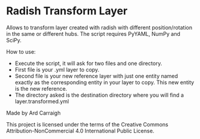 # Radish Transform Layer
 Allows to transform layer created with radish with different position/rotation in the same or different hubs.
 The script requires PyYAML, NumPy and SciPy.
 
 How to use:
 - Execute the script, it will ask for two files and one directory.
 - First file is your .yml layer to copy.
 - Second file is your new reference layer with just one entity named exactly as the corresponding entity in your layer to copy. This new entity is the new reference.
 - The directory asked is the destination directory where you will find a layer.transformed.yml
 
 Made by Ard Carraigh

 This project is licensed under the terms of the Creative Commons Attribution-NonCommercial 4.0 International Public License.
